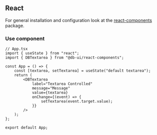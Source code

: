 ## React

For general installation and configuration look at
the [react-components](https://www.npmjs.com/package/@db-ui/react-components) package.

### Use component

```tsx App.tsx
// App.tsx
import { useState } from "react";
import { DBTextarea } from "@db-ui/react-components";

const App = () => {
	const [textarea, setTextarea] = useState("default textarea");
	return (
		<DBTextarea
			label="Textarea Controlled"
			message="Message"
			value={textarea}
			onChange={(event) => {
				setTextarea(event.target.value);
			}}
		/>
	);
};

export default App;
```
